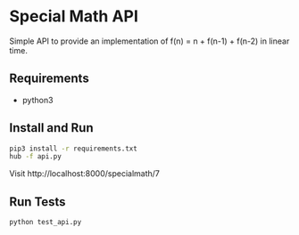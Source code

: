 # Special Math API

Simple API to provide an implementation of f(n) = n + f(n-1) + f(n-2) in linear time.

## Requirements
* python3

## Install and Run
```bash
pip3 install -r requirements.txt
hub -f api.py
```

Visit http://localhost:8000/specialmath/7

## Run Tests
```bash
python test_api.py
```